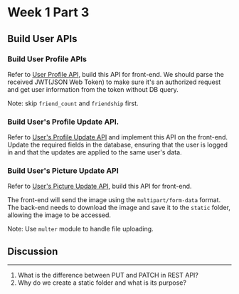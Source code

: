 # Week 1 Part 3

## Build User APIs

### Build User Profile APIs

Refer to [User Profile API](https://github.com/AppWorks-School-Materials/API-Doc/tree/master/Canchu#user-profile-api), build this API for front-end. We should parse the received JWT(JSON Web Token) to make sure it's an authorized request and get user information from the token without DB query.

Note: skip `friend_count` and `friendship` first.

### Build User's Profile Update API.

Refer to [User's Profile Update API](https://github.com/AppWorks-School-Materials/API-Doc/tree/master/Canchu#users-profile-update-api) and implement this API on the front-end. Update the required fields in the database, ensuring that the user is logged in and that the updates are applied to the same user's data.

### Build User's Picture Update API

Refer to [User's Picture Update API](https://github.com/AppWorks-School-Materials/API-Doc/tree/master/Canchu#users-picture-update-api), build this API for front-end. 

The front-end will send the image using the `multipart/form-data` format. The back-end needs to download the image and save it to the `static` folder, allowing the image to be accessed.

Note: Use `multer` module to handle file uploading. 

## Discussion
----
1. What is the difference between PUT and PATCH in REST API?
2. Why do we create a static folder and what is its purpose?